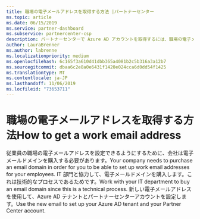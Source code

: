 ```yaml
---
title: 職場の電子メールアドレスを取得する方法 |パートナーセンター
ms.topic: article
ms.date: 06/15/2019
ms.service: partner-dashboard
ms.subservice: partnercenter-csp
description: パートナーセンターで Azure AD アカウントを取得するには、職場の電子メールが必要です
author: LauraBrenner
ms.author: labrenne
ms.localizationpriority: medium
ms.openlocfilehash: 6c165f3a610d41dbb365a4081b2c5b316a3a12b7
ms.sourcegitcommit: dbaa6c2e8a0e6431f1420e024cca6d0dd54f1425
ms.translationtype: MT
ms.contentlocale: ja-JP
ms.lasthandoff: 11/06/2019
ms.locfileid: "73653711"
---
```

# <a name="how-to-get-a-work-email-address"></a><span data-ttu-id="a9b30-103">職場の電子メールアドレスを取得する方法</span><span class="sxs-lookup"><span data-stu-id="a9b30-103">How to get a work email address</span></span>

<span data-ttu-id="a9b30-104">従業員の職場の電子メールアドレスを設定できるようにするために、会社は電子メールドメインを購入する必要があります。</span><span class="sxs-lookup"><span data-stu-id="a9b30-104">Your company needs to purchase an email domain in order for you to be able to set up work email addresses for your employees.</span></span> <span data-ttu-id="a9b30-105">IT 部門と協力して、電子メールドメインを購入します。これは技術的なプロセスであるためです。</span><span class="sxs-lookup"><span data-stu-id="a9b30-105">Work with your IT department to buy an email domain since this is a technical process.</span></span> <span data-ttu-id="a9b30-106">新しい電子メールアドレスを使用して、Azure AD テナントとパートナーセンターアカウントを設定します。</span><span class="sxs-lookup"><span data-stu-id="a9b30-106">Use the new email to set up your Azure AD tenant and your Partner Center account.</span></span>
